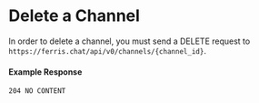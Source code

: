 # Delete a Channel

In order to delete a channel, you must send a DELETE request to `https://ferris.chat/api/v0/channels/{channel_id}`.

#### Example Response

```
204 NO CONTENT
```